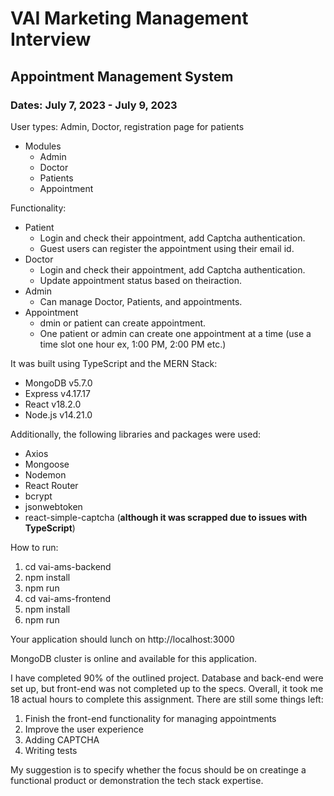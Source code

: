 # VAI Marketing Management Interview

## Appointment Management System

### Dates: July 7, 2023 - July 9, 2023

User types: Admin, Doctor, registration page for patients
- Modules
    - Admin
    - Doctor
    - Patients
    - Appointment

Functionality:
- Patient
    - Login and check their appointment, add Captcha authentication.
    - Guest users can register the appointment using their email id.
- Doctor
    - Login and check their appointment, add Captcha authentication.
    - Update appointment status based on theiraction.
- Admin
    - Can manage Doctor, Patients, and appointments.
- Appointment
    - dmin or patient can create appointment.
    - One patient or admin can create one appointment at a time (use a time
slot one hour ex, 1:00 PM, 2:00 PM etc.)

It was built using TypeScript and the MERN Stack:

- MongoDB v5.7.0
- Express v4.17.17
- React v18.2.0
- Node.js v14.21.0

Additionally, the following libraries and packages were used:

- Axios
- Mongoose
- Nodemon
- React Router
- bcrypt
- jsonwebtoken
- react-simple-captcha (**although it was scrapped due to issues with TypeScript**)

How to run:

1. cd vai-ams-backend
2. npm install
3. npm run
4. cd vai-ams-frontend
5. npm install
6. npm run

Your application should lunch on http://localhost:3000

MongoDB cluster is online and available for this application.

I have completed 90% of the outlined project. Database and back-end were set up, but front-end was not completed up to the specs. Overall, it took me 18 actual hours to complete this assignment. There are still some things left:
1. Finish the front-end functionality for managing appointments
2. Improve the user experience
3. Adding CAPTCHA
4. Writing tests

My suggestion is to specify whether the focus should be on creatinge a functional product or demonstration the tech stack expertise.
